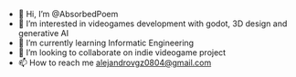 - 👋 Hi, I’m @AbsorbedPoem
- 👀 I’m interested in videogames development with godot, 3D design and generative AI
- 🌱 I’m currently learning Informatic Engineering
- 💞️ I’m looking to collaborate on indie videogame project
- 📫 How to reach me alejandrovgz0804@gmail.com

<!---
AbsorbedPoem/AbsorbedPoem is a ✨ special ✨ repository because its `README.md` (this file) appears on your GitHub profile.
You can click the Preview link to take a look at your changes.
--->
